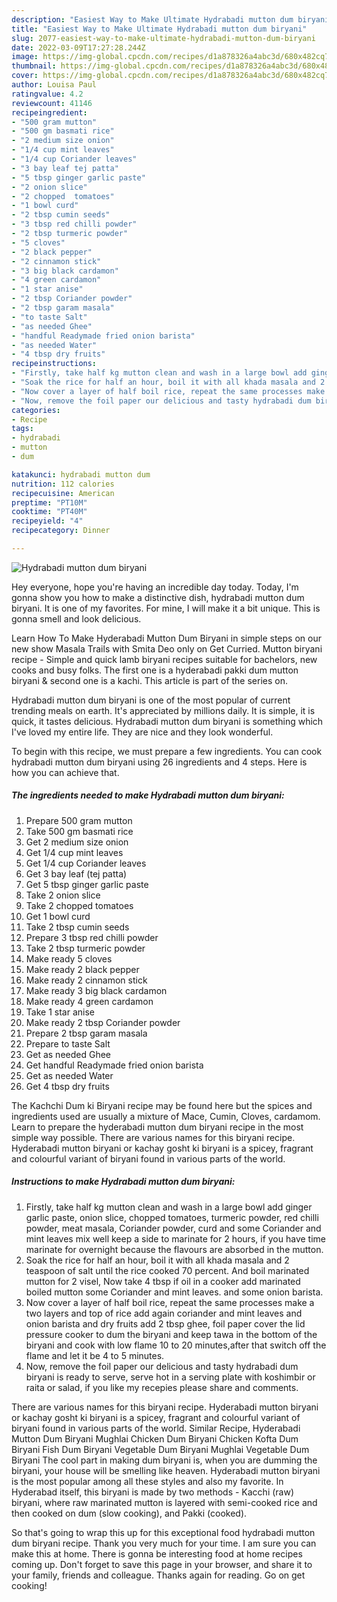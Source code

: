 ```yaml
---
description: "Easiest Way to Make Ultimate Hydrabadi mutton dum biryani"
title: "Easiest Way to Make Ultimate Hydrabadi mutton dum biryani"
slug: 2077-easiest-way-to-make-ultimate-hydrabadi-mutton-dum-biryani
date: 2022-03-09T17:27:28.244Z
image: https://img-global.cpcdn.com/recipes/d1a878326a4abc3d/680x482cq70/hydrabadi-mutton-dum-biryani-recipe-main-photo.jpg
thumbnail: https://img-global.cpcdn.com/recipes/d1a878326a4abc3d/680x482cq70/hydrabadi-mutton-dum-biryani-recipe-main-photo.jpg
cover: https://img-global.cpcdn.com/recipes/d1a878326a4abc3d/680x482cq70/hydrabadi-mutton-dum-biryani-recipe-main-photo.jpg
author: Louisa Paul
ratingvalue: 4.2
reviewcount: 41146
recipeingredient:
- "500 gram mutton"
- "500 gm basmati rice"
- "2 medium size onion"
- "1/4 cup mint leaves"
- "1/4 cup Coriander leaves"
- "3 bay leaf tej patta"
- "5 tbsp ginger garlic paste"
- "2 onion slice"
- "2 chopped  tomatoes"
- "1 bowl curd"
- "2 tbsp cumin seeds"
- "3 tbsp red chilli powder"
- "2 tbsp turmeric powder"
- "5 cloves"
- "2 black pepper"
- "2 cinnamon stick"
- "3 big black cardamon"
- "4 green cardamon"
- "1 star anise"
- "2 tbsp Coriander powder"
- "2 tbsp garam masala"
- "to taste Salt"
- "as needed Ghee"
- "handful Readymade fried onion barista"
- "as needed Water"
- "4 tbsp dry fruits"
recipeinstructions:
- "Firstly, take half kg mutton clean and wash in a large bowl add ginger garlic paste, onion slice, chopped tomatoes, turmeric powder, red chilli powder, meat masala, Coriander powder, curd and some Coriander and mint leaves mix well keep a side to marinate for 2 hours, if you have time marinate for overnight because the flavours are absorbed in the mutton."
- "Soak the rice for half an hour, boil it with all khada masala and 2 teaspoon of salt until the rice cooked 70 percent. And boil marinated mutton for 2 visel, Now take 4 tbsp if oil in a cooker add marinated boiled mutton some Coriander and mint leaves. and some onion barista."
- "Now cover a layer of half boil rice, repeat the same processes make a two layers and top of rice add again coriander and mint leaves and onion barista and dry fruits add 2 tbsp ghee, foil paper cover the lid pressure cooker to dum the biryani and keep tawa in the bottom of the biryani and cook with low flame 10 to 20 minutes,after that switch off the flame and let it be 4 to 5 minutes."
- "Now, remove the foil paper our delicious and tasty hydrabadi dum biryani is ready to serve, serve hot in a serving plate with koshimbir or raita or salad, if you like my recepies please share and comments."
categories:
- Recipe
tags:
- hydrabadi
- mutton
- dum

katakunci: hydrabadi mutton dum 
nutrition: 112 calories
recipecuisine: American
preptime: "PT10M"
cooktime: "PT40M"
recipeyield: "4"
recipecategory: Dinner

---
```



![Hydrabadi mutton dum biryani](https://img-global.cpcdn.com/recipes/d1a878326a4abc3d/680x482cq70/hydrabadi-mutton-dum-biryani-recipe-main-photo.jpg)

Hey everyone, hope you're having an incredible day today. Today, I'm gonna show you how to make a distinctive dish, hydrabadi mutton dum biryani. It is one of my favorites. For mine, I will make it a bit unique. This is gonna smell and look delicious.

Learn How To Make Hyderabadi Mutton Dum Biryani in simple steps on our new show Masala Trails with Smita Deo only on Get Curried. Mutton biryani recipe - Simple and quick lamb biryani recipes suitable for bachelors, new cooks and busy folks. The first one is a hyderabadi pakki dum mutton biryani &amp; second one is a kachi. This article is part of the series on.

Hydrabadi mutton dum biryani is one of the most popular of current trending meals on earth. It's appreciated by millions daily. It is simple, it is quick, it tastes delicious. Hydrabadi mutton dum biryani is something which I've loved my entire life. They are nice and they look wonderful.


To begin with this recipe, we must prepare a few ingredients. You can cook hydrabadi mutton dum biryani using 26 ingredients and 4 steps. Here is how you can achieve that.

<!--inarticleads1-->

##### The ingredients needed to make Hydrabadi mutton dum biryani:

1. Prepare 500 gram mutton
1. Take 500 gm basmati rice
1. Get 2 medium size onion
1. Get 1/4 cup mint leaves
1. Get 1/4 cup Coriander leaves
1. Get 3 bay leaf (tej patta)
1. Get 5 tbsp ginger garlic paste
1. Take 2 onion slice
1. Take 2 chopped  tomatoes
1. Get 1 bowl curd
1. Take 2 tbsp cumin seeds
1. Prepare 3 tbsp red chilli powder
1. Take 2 tbsp turmeric powder
1. Make ready 5 cloves
1. Make ready 2 black pepper
1. Make ready 2 cinnamon stick
1. Make ready 3 big black cardamon
1. Make ready 4 green cardamon
1. Take 1 star anise
1. Make ready 2 tbsp Coriander powder
1. Prepare 2 tbsp garam masala
1. Prepare to taste Salt
1. Get as needed Ghee
1. Get handful Readymade fried onion barista
1. Get as needed Water
1. Get 4 tbsp dry fruits


The Kachchi Dum ki Biryani recipe may be found here but the spices and ingredients used are usually a mixture of Mace, Cumin, Cloves, cardamom. Learn to prepare the hyderabadi mutton dum biryani recipe in the most simple way possible. There are various names for this biryani recipe. Hyderabadi mutton biryani or kachay gosht ki biryani is a spicey, fragrant and colourful variant of biryani found in various parts of the world. 

<!--inarticleads2-->

##### Instructions to make Hydrabadi mutton dum biryani:

1. Firstly, take half kg mutton clean and wash in a large bowl add ginger garlic paste, onion slice, chopped tomatoes, turmeric powder, red chilli powder, meat masala, Coriander powder, curd and some Coriander and mint leaves mix well keep a side to marinate for 2 hours, if you have time marinate for overnight because the flavours are absorbed in the mutton.
1. Soak the rice for half an hour, boil it with all khada masala and 2 teaspoon of salt until the rice cooked 70 percent. And boil marinated mutton for 2 visel, Now take 4 tbsp if oil in a cooker add marinated boiled mutton some Coriander and mint leaves. and some onion barista.
1. Now cover a layer of half boil rice, repeat the same processes make a two layers and top of rice add again coriander and mint leaves and onion barista and dry fruits add 2 tbsp ghee, foil paper cover the lid pressure cooker to dum the biryani and keep tawa in the bottom of the biryani and cook with low flame 10 to 20 minutes,after that switch off the flame and let it be 4 to 5 minutes.
1. Now, remove the foil paper our delicious and tasty hydrabadi dum biryani is ready to serve, serve hot in a serving plate with koshimbir or raita or salad, if you like my recepies please share and comments.


There are various names for this biryani recipe. Hyderabadi mutton biryani or kachay gosht ki biryani is a spicey, fragrant and colourful variant of biryani found in various parts of the world. Similar Recipe, Hyderabadi Mutton Dum Biryani Mughlai Chicken Dum Biryani Chicken Kofta Dum Biryani Fish Dum Biryani Vegetable Dum Biryani Mughlai Vegetable Dum Biryani The cool part in making dum biryani is, when you are dumming the biryani, your house will be smelling like heaven. Hyderabadi mutton biryani is the most popular among all these styles and also my favorite. In Hyderabad itself, this biryani is made by two methods - Kacchi (raw) biryani, where raw marinated mutton is layered with semi-cooked rice and then cooked on dum (slow cooking), and Pakki (cooked). 

So that's going to wrap this up for this exceptional food hydrabadi mutton dum biryani recipe. Thank you very much for your time. I am sure you can make this at home. There is gonna be interesting food at home recipes coming up. Don't forget to save this page in your browser, and share it to your family, friends and colleague. Thanks again for reading. Go on get cooking!
